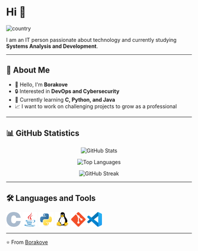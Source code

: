 # Hi 👋

![country](https://img.shields.io/badge/country-Brasil-green)

I am an IT person passionate about technology and currently studying **Systems Analysis and Development**.

---

## 🚀 About Me
- 👋 Hello, I'm **Borakove**  
- 🔒 Interested in **DevOps and Cybersecurity**  
- 🐍 Currently learning **C, Python, and Java**  
- 📈 I want to work on challenging projects to grow as a professional  

---

## 📊 GitHub Statistics  

<div align="center">

![GitHub Stats](https://github-readme-stats.vercel.app/api?username=Borakove&show_icons=true&theme=tokyonight&count_private=true&hide_border=true)  

![Top Languages](https://github-readme-stats.vercel.app/api/top-langs/?username=Borakove&layout=compact&theme=tokyonight&hide_border=true)  

![GitHub Streak](https://streak-stats.demolab.com?user=Borakove&theme=tokyonight&hide_border=true)  

</div>

---

## 🛠️ Languages and Tools  

<p align="left">
  <img src="https://raw.githubusercontent.com/devicons/devicon/master/icons/c/c-original.svg" alt="c" width="40" height="40"/>
  <img src="https://raw.githubusercontent.com/devicons/devicon/master/icons/java/java-original.svg" alt="java" width="40" height="40"/>
  <img src="https://raw.githubusercontent.com/devicons/devicon/master/icons/python/python-original.svg" alt="python" width="40" height="40"/>
  <img src="https://raw.githubusercontent.com/devicons/devicon/master/icons/linux/linux-original.svg" alt="linux" width="40" height="40"/>
  <img src="https://raw.githubusercontent.com/devicons/devicon/master/icons/git/git-original.svg" alt="git" width="40" height="40"/>
  <img src="https://raw.githubusercontent.com/devicons/devicon/master/icons/vscode/vscode-original.svg" alt="vscode" width="40" height="40"/>
</p>

---

⭐️ From [Borakove](https://github.com/Borakove)
